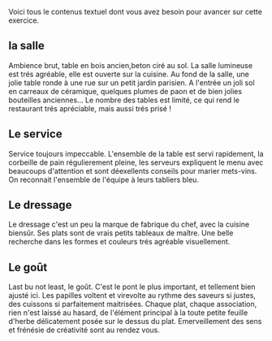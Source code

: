 Voici tous le contenus textuel dont vous avez besoin pour avancer sur cette exercice.



## la salle

Ambience brut, table en bois ancien,beton ciré au sol. La salle lumineuse est trés agréable, elle est ouverte sur la cuisine. Au fond de la salle, une jolie table ronde à une rue sur un petit jardin parisien. A l'entrée un joli sol en carreaux de céramique, quelques plumes de paon et de bien jolies bouteilles anciennes...
Le nombre des tables est limité, ce qui rend le restaurant trés apréciable, mais aussi trés prisé !


## Le service

Service toujours impeccable. L'ensemble de la table est servi rapidement, la corbeille de pain régulierement pleine, les serveurs expliquent le menu avec beaucoups d'attention et sont déexellents conseils pour marier mets-vins.
On reconnait l'ensemble de l'équipe à leurs tabliers bleu.


## Le dressage

Le dressage c'est un peu la marque de fabrique du chef, avec la cuisine biensûr. Ses plats sont de vrais petits tableaux de maître. Une belle recherche dans les formes et couleurs trés agréable visuellement.


## Le goût

Last bu not least, le goût. C'est le pont le plus important, et tellement bien ajusté ici. Les papilles voltent et virevolte au rythme des saveurs si justes, des cuissons si parfaitement maitrisées.
Chaque plat, chaque association, rien n'est laissé au hasard, de l'élément principal à la toute petite feuille d'herbe délicatement posée sur le dessus du plat. Emerveillement des sens et frénésie de créativité sont au rendez vous.
